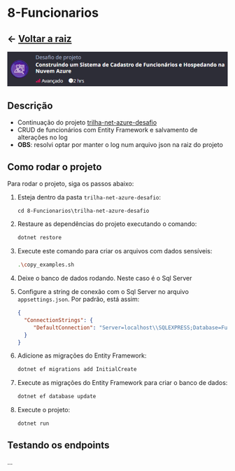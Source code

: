 # 8-Funcionarios

## ← [Voltar a raiz](../README.md)

![AgendamentoTarefas](../docs/8-Funcionarios/ImagemNaDio.png)


## Descrição

- Continuação do projeto [trilha-net-azure-desafio](https://github.com/digitalinnovationone/trilha-net-azure-desafio)
- CRUD de funcionários com Entity Framework e salvamento de alterações no log
- **OBS**: resolvi optar por manter o log num arquivo json na raiz do projeto

## Como rodar o projeto

Para rodar o projeto, siga os passos abaixo:

1. Esteja dentro da pasta `trilha-net-azure-desafio`:
   ```
   cd 8-Funcionarios\trilha-net-azure-desafio
   ```
2. Restaure as dependências do projeto executando o comando:
    ```bash
    dotnet restore
    ```
3. Execute este comando para criar os arquivos com dados sensíveis:
    ```bash
    .\copy_examples.sh
    ```
4. Deixe o banco de dados rodando. Neste caso é o Sql Server

5. Configure a string de conexão com o Sql Server no arquivo `appsettings.json`. Por padrão, está assim:
    ```json
    {
      "ConnectionStrings": {
         "DefaultConnection": "Server=localhost\\SQLEXPRESS;Database=Funcionarios;Trusted_Connection=True;TrustServerCertificate=True;"
      }
    }
    ```
6. Adicione as migrações do Entity Framework:
    ```bash
    dotnet ef migrations add InitialCreate
    ```
7. Execute as migrações do Entity Framework para criar o banco de dados:
    ```bash
    dotnet ef database update
    ```
8. Execute o projeto:
    ```bash
    dotnet run
    ```
## Testando os endpoints

...